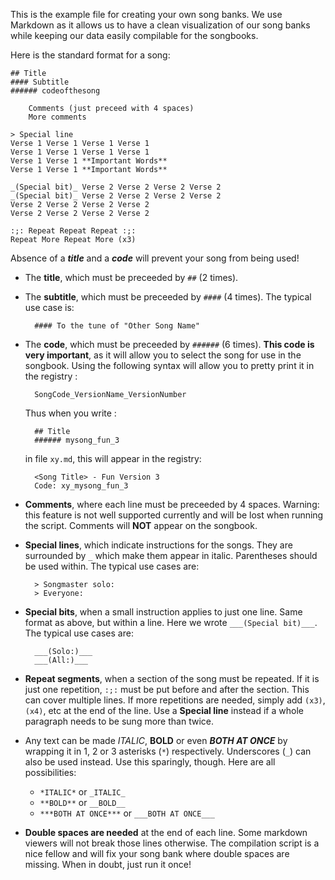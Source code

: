 This is the example file for creating your own song banks. We use Markdown as it allows us to have a clean visualization of our song banks while keeping our data easily compilable for the songbooks.  

Here is the standard format for a song:  

    ## Title
    #### Subtitle
    ###### codeofthesong

        Comments (just preceed with 4 spaces)
        More comments

    > Special line  
    Verse 1 Verse 1 Verse 1 Verse 1  
    Verse 1 Verse 1 Verse 1 Verse 1  
    Verse 1 Verse 1 **Important Words**  
    Verse 1 Verse 1 **Important Words**  

    _(Special bit)_ Verse 2 Verse 2 Verse 2 Verse 2  
    _(Special bit)_ Verse 2 Verse 2 Verse 2 Verse 2  
    Verse 2 Verse 2 Verse 2 Verse 2  
    Verse 2 Verse 2 Verse 2 Verse 2  

    :;: Repeat Repeat Repeat :;:  
    Repeat More Repeat More (x3)

Absence of a **_title_** and a **_code_** will prevent your song from being used!

- The **title**, which must be preceeded by `##` (2 times).

- The **subtitle**, which must be preceeded by `####` (4 times). The typical use case is:
        
        #### To the tune of "Other Song Name"

- The **code**, which must be preceeded by `######` (6 times). **This code is very important**, as it will allow you to select the song for use in the songbook. Using the following syntax will allow you to pretty print it in the registry :

        SongCode_VersionName_VersionNumber

  Thus when you write :  

        ## Title
        ###### mysong_fun_3

  in file `xy.md`, this will appear in the registry:

        <Song Title> - Fun Version 3
        Code: xy_mysong_fun_3  

- **Comments**, where each line must be preceeded by 4 spaces. Warning: this feature is not well supported currently and will be lost when running the script. Comments will **NOT** appear on the songbook.
  
- **Special lines**, which indicate instructions for the songs. They are surrounded by `_` which make them appear in italic. Parentheses should be used within. The typical use cases are:

        > Songmaster solo:
        > Everyone:

- **Special bits**, when a small instruction applies to just one line. Same format as above, but within a line. Here we wrote `___(Special bit)___`. The typical use cases are:

        ___(Solo:)___
        ___(All:)___

- **Repeat segments**, when a section of the song must be repeated. If it is just one repetition, `:;:` must be put before and after the section. This can cover multiple lines. If more repetitions are needed, simply add `(x3)`, `(x4)`, etc at the end of the line. Use a **Special line** instead if a whole paragraph needs to be sung more than twice.

- Any text can be made _ITALIC_, **BOLD** or even **_BOTH AT ONCE_** by wrapping it in 1, 2 or 3 asterisks (`*`) respectively. Underscores (`_`) can also be used instead. Use this sparingly, though.  Here are all possibilities: 

    - `*ITALIC*` or `_ITALIC_`
    - `**BOLD**` or `__BOLD__`
    - `***BOTH AT ONCE***` or `___BOTH AT ONCE___`

- **Double spaces are needed** at the end of each line. Some markdown viewers will not break those lines otherwise. The compilation script is a nice fellow and will fix your song bank where double spaces are missing. When in doubt, just run it once!  

